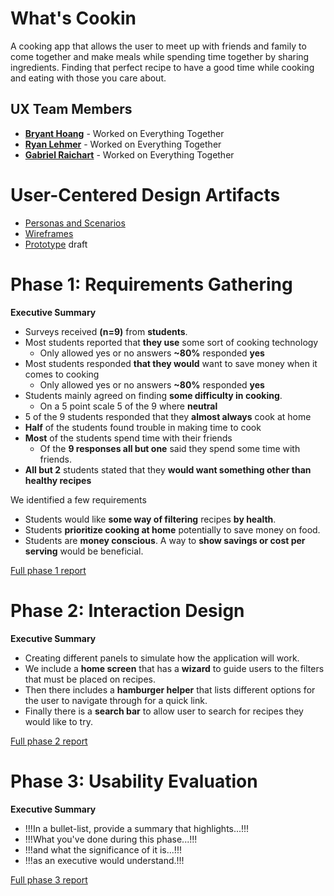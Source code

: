 # What's Cookin

A cooking app that allows the user to meet up with friends and family to come together and make meals while spending time together by sharing ingredients. Finding that perfect recipe to have a good time while cooking and eating with those you care about.

## UX Team Members

* **[Bryant Hoang](https://github.com/UsabilityEngineering/ux-portfolio-bhoang1998)** - Worked on Everything Together
* **[Ryan Lehmer](https://github.com/UsabilityEngineering/ux-portfolio-NotEnoughCharact)** - Worked on Everything Together
* **[Gabriel Raichart](https://github.com/UsabilityEngineering/ux-portfolio-0rion447)** - Worked on Everything Together

# User-Centered Design Artifacts
 
* [Personas and Scenarios](Persona_Scenario.pdf)
* [Wireframes](design/README.md)
* [Prototype](https://xd.adobe.com/view/52b73d44-dec3-470c-885c-c0341847227d-07e4/) draft

# Phase 1: Requirements Gathering

**Executive Summary**

* Surveys received **(n=9)** from **students**.
* Most students reported that **they use** some sort of cooking technology
  * Only allowed yes or no answers **~80%** responded **yes**
* Most students responded **that they would** want to save money when it comes to cooking 
  * Only allowed yes or no answers **~80%** responded **yes**
* Students mainly agreed on finding **some difficulty in cooking**.
  * On a 5 point scale 5 of the 9 where **neutral**
* 5 of the 9 students responded that they **almost always** cook at home
* **Half** of the students found trouble in making time to cook
* **Most** of the students spend time with their friends
  * Of the **9 responses all but one** said they spend some time with friends.  
* **All but 2** students stated that they **would want something other than healthy recipes**

We identified a few requirements
  * Students would like **some way of filtering** recipes **by health**.
  * Students **prioritize cooking at home** potentially to save money on food.
  * Students are **money conscious**. A way to **show savings or cost per serving** would be beneficial.


[Full phase 1 report](requirements/README.md)

# Phase 2: Interaction Design

**Executive Summary**

* Creating different panels to simulate how the application will work.
* We include a **home screen** that has a **wizard** to guide users to the filters that must be placed on recipes.
* Then there includes a **hamburger helper** that lists different options for the user to navigate through for a quick link.
* Finally there is a **search bar** to allow user to search for recipes they would like to try.

[Full phase 2 report](design/README.md)

# Phase 3: Usability Evaluation

**Executive Summary**

* !!!In a bullet-list, provide a summary that highlights...!!!
* !!!What you've done during this phase...!!!
* !!!and what the significance of it is...!!!
* !!!as an executive would understand.!!!

[Full phase 3 report](evaluation/)
